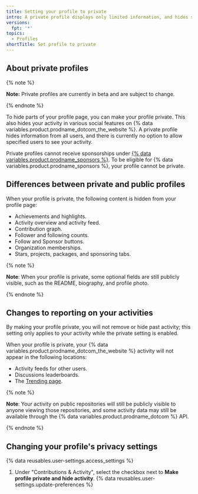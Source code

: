 ```yaml
---
title: Setting your profile to private
intro: A private profile displays only limited information, and hides some activity.
versions:
  fpt: '*'
topics:
  - Profiles
shortTitle: Set profile to private
---
```

## About private profiles

{% note %}

**Note:** Private profiles are currently in beta and are subject to change.

{% endnote %}

To hide parts of your profile page, you can make your profile private. This also hides your activity in various social features on {% data variables.product.prodname_dotcom_the_website %}. A private profile hides information from all users, and there is currently no option to allow specified users to see your activity.

Private profiles cannot receive sponsorships under [{% data variables.product.prodname_sponsors %}](/sponsors/getting-started-with-github-sponsors/about-github-sponsors). To be eligible for {% data variables.product.prodname_sponsors %}, your profile cannot be private.

## Differences between private and public profiles

When your profile is private, the following content is hidden from your profile page:

- Achievements and highlights.
- Activity overview and activity feed.
- Contribution graph.
- Follower and following counts.
- Follow and Sponsor buttons.
- Organization memberships.
- Stars, projects, packages, and sponsoring tabs.

{% note %}

**Note**: When your profile is private, some optional fields are still publicly visible, such as the README, biography, and profile photo.

{% endnote %}

## Changes to reporting on your activities

By making your profile private, you will not remove or hide past activity; this setting only applies to your activity while the private setting is enabled.

When your profile is private, your {% data variables.product.prodname_dotcom_the_website %} activity will not appear in the following locations:

- Activity feeds for other users.
- Discussions leaderboards.
- The [Trending page](/get-started/quickstart/be-social#exploring-other-projects-on-github).

{% note %}

**Note**: Your activity on public repositories will still be publicly visible to anyone viewing those repositories, and some activity data may still be available through the {% data variables.product.prodname_dotcom %} API.

{% endnote %}

## Changing your profile's privacy settings

{% data reusables.user-settings.access_settings %}
1. Under "Contributions & Activity", select the checkbox next to **Make profile private and hide activity**.
{% data reusables.user-settings.update-preferences %}
